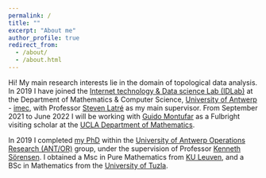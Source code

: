 ```yaml
---
permalink: /
title: ""
excerpt: "About me"
author_profile: true
redirect_from: 
  - /about/
  - /about.html
---
```



Hi! My main research interests lie in the domain of topological data analysis. In 2019 I have joined the [Internet technology & Data science Lab (IDLab)](https://www.uantwerpen.be/en/research-groups/idlab/) at the Department of Mathematics & Computer Science, [University of Antwerp](https://www.uantwerpen.be/en/) - [imec](https://www.imec-int.com/en), with Professor [Steven Latré](https://www.uantwerpen.be/en/staff/steven-latre/) as my main supervisor. From September 2021 to June 2022 I will be working with [Guido Montufar](https://www.math.ucla.edu/~montufar/) as a Fulbright visiting scholar at the [UCLA Department of Mathematics](https://ww3.math.ucla.edu/).

In 2019 I completed [my PhD](https://antor.uantwerpen.be/members/renata-turkes/) within the [University of Antwerp Operations Research (ANT/OR)](https://antor.uantwerpen.be/) group, under the supervision of Professor [Kenneth Sörensen](https://www.uantwerpen.be/en/staff/kenneth-sorensen/). I obtained a Msc in Pure Mathematics from [KU Leuven](https://www.kuleuven.be/english/), and a BSc in Mathematics from the [University of Tuzla](http://www.untz.ba/index.php?page=home).
